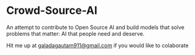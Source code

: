 # Crowd-Source-AI
An attempt to contribute to Open Source AI and build models that solve problems that matter: AI that people need and deserve.

Hit me up at galadagautam911@gmail.com if you would like to colaborate
